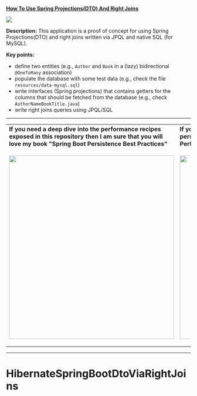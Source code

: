 **[How To Use Spring Projections(DTO) And Right Joins](https://github.com/AnghelLeonard/Hibernate-SpringBoot/tree/master/HibernateSpringBootDtoViaRightJoins)**

![](https://github.com/AnghelLeonard/Hibernate-SpringBoot/blob/master/HibernateSpringBootDtoViaRightJoins/DTO%20via%20right%20joins.png)

**Description:** This application is a proof of concept for using Spring Projections(DTO) and right joins written via JPQL and native SQL (for MySQL).

**Key points:**
- define two entities (e.g., `Author` and `Book` in a (lazy) bidirectional `@OneToMany` association)
- populate the database with some test data (e.g., check the file `resources/data-mysql.sql`)
- write interfaces (Spring projections) that contains getters for the columns that should be fetched from the database (e.g., check `AuthorNameBookTitle.java`)
- write right joins queries using JPQL/SQL

-----------------------------------------------------------------------------------------------------------------------    
<table>
     <tr><td><b>If you need a deep dive into the performance recipes exposed in this repository then I am sure that you will love my book "Spring Boot Persistence Best Practices"</b></td><td><b>If you need a hand of tips and illustrations of 100+ Java persistence performance issues then "Java Persistence Performance Illustrated Guide" is for you.</b></td></tr>
     <tr><td>
<a href="https://www.apress.com/us/book/9781484256251"><p align="left"><img src="https://github.com/AnghelLeonard/Hibernate-SpringBoot/blob/master/Spring%20Boot%20Persistence%20Best%20Practices.jpg" height="500" width="450"/></p></a>
</td><td>
<a href="https://leanpub.com/java-persistence-performance-illustrated-guide"><p align="right"><img src="https://github.com/AnghelLeonard/Hibernate-SpringBoot/blob/master/Java%20Persistence%20Performance%20Illustrated%20Guide.jpg" height="500" width="450"/></p></a>
</td></tr></table>

-----------------------------------------------------------------------------------------------------------------------    

# HibernateSpringBootDtoViaRightJoins
